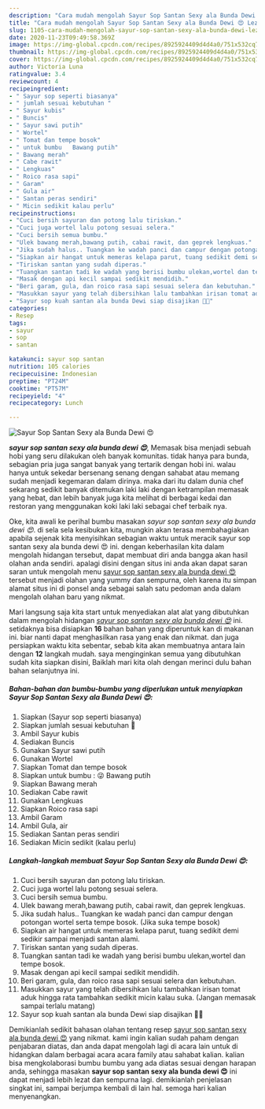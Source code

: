 ```yaml
---
description: "Cara mudah mengolah Sayur Sop Santan Sexy ala Bunda Dewi 😍 Lezat"
title: "Cara mudah mengolah Sayur Sop Santan Sexy ala Bunda Dewi 😍 Lezat"
slug: 1105-cara-mudah-mengolah-sayur-sop-santan-sexy-ala-bunda-dewi-lezat
date: 2020-11-23T09:49:58.369Z
image: https://img-global.cpcdn.com/recipes/8925924409d4d4a0/751x532cq70/sayur-sop-santan-sexy-ala-bunda-dewi-😍-foto-resep-utama.jpg
thumbnail: https://img-global.cpcdn.com/recipes/8925924409d4d4a0/751x532cq70/sayur-sop-santan-sexy-ala-bunda-dewi-😍-foto-resep-utama.jpg
cover: https://img-global.cpcdn.com/recipes/8925924409d4d4a0/751x532cq70/sayur-sop-santan-sexy-ala-bunda-dewi-😍-foto-resep-utama.jpg
author: Victoria Luna
ratingvalue: 3.4
reviewcount: 4
recipeingredient:
- " Sayur sop seperti biasanya"
- " jumlah sesuai kebutuhan "
- " Sayur kubis"
- " Buncis"
- " Sayur sawi putih"
- " Wortel"
- " Tomat dan tempe bosok"
- " untuk bumbu   Bawang putih"
- " Bawang merah"
- " Cabe rawit"
- " Lengkuas"
- " Roico rasa sapi"
- " Garam"
- " Gula air"
- " Santan peras sendiri"
- " Micin sedikit kalau perlu"
recipeinstructions:
- "Cuci bersih sayuran dan potong lalu tiriskan."
- "Cuci juga wortel lalu potong sesuai selera."
- "Cuci bersih semua bumbu."
- "Ulek bawang merah,bawang putih, cabai rawit, dan geprek lengkuas."
- "Jika sudah halus.. Tuangkan ke wadah panci dan campur dengan potongan wortel serta tempe bosok. (Jika suka tempe bosok)"
- "Siapkan air hangat untuk memeras kelapa parut, tuang sedikit demi sedikir sampai menjadi santan alami."
- "Tiriskan santan yang sudah diperas."
- "Tuangkan santan tadi ke wadah yang berisi bumbu ulekan,wortel dan tempe bosok."
- "Masak dengan api kecil sampai sedikit mendidih."
- "Beri garam, gula, dan roico rasa sapi sesuai selera dan kebutuhan."
- "Masukkan sayur yang telah dibersihkan lalu tambahkan irisan tomat aduk hingga rata tambahkan sedikit micin kalau suka. (Jangan memasak sampai terlalu matang)"
- "Sayur sop kuah santan ala bunda Dewi siap disajikan 🍲😊"
categories:
- Resep
tags:
- sayur
- sop
- santan

katakunci: sayur sop santan 
nutrition: 105 calories
recipecuisine: Indonesian
preptime: "PT24M"
cooktime: "PT57M"
recipeyield: "4"
recipecategory: Lunch

---
```



![Sayur Sop Santan Sexy ala Bunda Dewi 😍](https://img-global.cpcdn.com/recipes/8925924409d4d4a0/751x532cq70/sayur-sop-santan-sexy-ala-bunda-dewi-😍-foto-resep-utama.jpg)

<b><i>sayur sop santan sexy ala bunda dewi 😍</i></b>, Memasak bisa menjadi sebuah hobi yang seru dilakukan oleh banyak komunitas. tidak hanya para bunda, sebagian pria juga sangat banyak yang tertarik dengan hobi ini. walau hanya untuk sekedar bersenang senang dengan sahabat atau memang sudah menjadi kegemaran dalam dirinya. maka dari itu dalam dunia chef sekarang sedikit banyak ditemukan laki laki dengan ketrampilan memasak yang hebat, dan lebih banyak juga kita melihat di berbagai kedai dan restoran yang menggunakan koki laki laki sebagai chef terbaik nya.

Oke, kita awali ke perihal bumbu masakan <i>sayur sop santan sexy ala bunda dewi 😍</i>. di sela sela kesibukan kita, mungkin akan terasa membahagiakan apabila sejenak kita menyisihkan sebagian waktu untuk meracik sayur sop santan sexy ala bunda dewi 😍 ini. dengan keberhasilan kita dalam mengolah hidangan tersebut, dapat membuat diri anda bangga akan hasil olahan anda sendiri. apalagi disini dengan situs ini anda akan dapat saran saran untuk mengolah menu <u>sayur sop santan sexy ala bunda dewi 😍</u> tersebut menjadi olahan yang yummy dan sempurna, oleh karena itu simpan alamat situs ini di ponsel anda sebagai salah satu pedoman anda dalam mengolah olahan baru yang nikmat.




Mari langsung saja kita start untuk menyediakan alat alat yang dibutuhkan dalam mengolah hidangan <u><i>sayur sop santan sexy ala bunda dewi 😍</i></u> ini. setidaknya bisa disiapkan <b>16</b> bahan bahan yang diperuntuk kan di makanan ini. biar nanti dapat menghasilkan rasa yang enak dan nikmat. dan juga persiapkan waktu kita sebentar, sebab kita akan membuatnya antara lain dengan <b>12</b> langkah mudah. saya menginginkan semua yang dibutuhkan sudah kita siapkan disini, Baiklah mari kita olah dengan merinci dulu bahan bahan selanjutnya ini.

<!--inarticleads1-->

##### Bahan-bahan dan bumbu-bumbu yang diperlukan untuk menyiapkan Sayur Sop Santan Sexy ala Bunda Dewi 😍:

1. Siapkan  (Sayur sop seperti biasanya)
1. Siapkan  jumlah sesuai kebutuhan 💁
1. Ambil  Sayur kubis
1. Sediakan  Buncis
1. Gunakan  Sayur sawi putih
1. Gunakan  Wortel
1. Siapkan  Tomat dan tempe bosok
1. Siapkan  untuk bumbu : 😜 Bawang putih
1. Siapkan  Bawang merah
1. Sediakan  Cabe rawit
1. Gunakan  Lengkuas
1. Siapkan  Roico rasa sapi
1. Ambil  Garam
1. Ambil  Gula, air
1. Sediakan  Santan peras sendiri
1. Sediakan  Micin sedikit (kalau perlu)




<!--inarticleads2-->

##### Langkah-langkah membuat Sayur Sop Santan Sexy ala Bunda Dewi 😍:

1. Cuci bersih sayuran dan potong lalu tiriskan.
1. Cuci juga wortel lalu potong sesuai selera.
1. Cuci bersih semua bumbu.
1. Ulek bawang merah,bawang putih, cabai rawit, dan geprek lengkuas.
1. Jika sudah halus.. Tuangkan ke wadah panci dan campur dengan potongan wortel serta tempe bosok. (Jika suka tempe bosok)
1. Siapkan air hangat untuk memeras kelapa parut, tuang sedikit demi sedikir sampai menjadi santan alami.
1. Tiriskan santan yang sudah diperas.
1. Tuangkan santan tadi ke wadah yang berisi bumbu ulekan,wortel dan tempe bosok.
1. Masak dengan api kecil sampai sedikit mendidih.
1. Beri garam, gula, dan roico rasa sapi sesuai selera dan kebutuhan.
1. Masukkan sayur yang telah dibersihkan lalu tambahkan irisan tomat aduk hingga rata tambahkan sedikit micin kalau suka. (Jangan memasak sampai terlalu matang)
1. Sayur sop kuah santan ala bunda Dewi siap disajikan 🍲😊




Demikianlah sedikit bahasan olahan tentang resep <u>sayur sop santan sexy ala bunda dewi 😍</u> yang nikmat. kami ingin kalian sudah paham dengan penjabaran diatas, dan anda dapat mengolah lagi di acara lain untuk di hidangkan dalam berbagai acara acara family atau sahabat kalian. kalian bisa mengkolaborasi bumbu bumbu yang ada diatas sesuai dengan harapan anda, sehingga masakan <b>sayur sop santan sexy ala bunda dewi 😍</b> ini dapat menjadi lebih lezat dan sempurna lagi. demikianlah penjelasan singkat ini, sampai berjumpa kembali di lain hal. semoga hari kalian menyenangkan.
